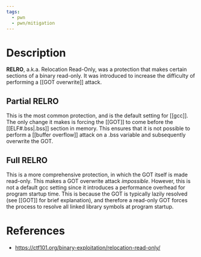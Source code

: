 ```yaml
---
tags:
  - pwn
  - pwn/mitigation
---
```

# Description
**RELRO**, a.k.a. Relocation Read-Only, was a protection that makes certain sections of a binary read-only. It was introduced to increase the difficulty of performing a [[GOT overwrite]] attack.
## Partial RELRO
This is the most common protection, and is the default setting for [[gcc]]. The only change it makes is forcing the [[GOT]] to come before the [[ELF#.bss|.bss]] section in memory. This ensures that it is not possible to perform a [[buffer overflow]] attack on a .bss variable and subsequently overwrite the GOT.
## Full RELRO
This is a more comprehensive protection, in which the GOT itself is made read-only. This makes a GOT overwrite attack *impossible*. However, this is not a default gcc setting since it introduces a performance overhead for program startup time. This is because the GOT is typically lazily resolved (see [[GOT]] for brief explanation), and therefore a read-only GOT forces the process to resolve all linked library symbols at program startup.
# References
- https://ctf101.org/binary-exploitation/relocation-read-only/